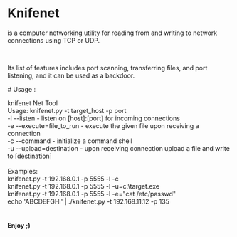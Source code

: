 # Knifenet
<p>is a computer networking utility for reading from and writing to network connections using TCP or UDP. </p>
<br />
<p>Its list of features includes port scanning, transferring files, and port listening, and it can be used as a backdoor.</p>
# Usage : 
<p>knifenet Net Tool
<br />
Usage: knifenet.py -t target_host -p port
<br />
-l --listen 		- listen on [host]:[port] for incoming connections
<br />
-e --execute=file_to_run - execute the given file upon receiving a connection
<br />
-c --command 	- initialize a command shell
<br />
-u --upload=destination - upon receiving connection upload a	file and write to [destination]
<br />
<br />
Examples: 
<br />
knifenet.py -t 192.168.0.1 -p 5555 -l -c
<br />
knifenet.py -t 192.168.0.1 -p 5555 -l -u=c:\target.exe
<br />
knifenet.py -t 192.168.0.1 -p 5555 -l -e="cat /etc/passwd"
<br />
echo 'ABCDEFGHI' | ./knifenet.py -t 192.168.11.12 -p 135
<br />
<br />
</p>
<h4> Enjoy ;) </h4>

